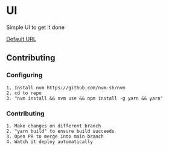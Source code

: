 # UI

Simple UI to get it done

[Default URL](https://highly-educational-and-very-useful.github.io/user-interface/)

## Contributing

### Configuring

```
1. Install nvm https://github.com/nvm-sh/nvm
2. cd to repo
3. "nvm install && nvm use && npm install -g yarn && yarn"
```

### Contributing

```
1. Make changes on different branch
2. "yarn build" to ensure build succeeds
3. Open PR to merge into main branch
4. Watch it deploy automatically
```

